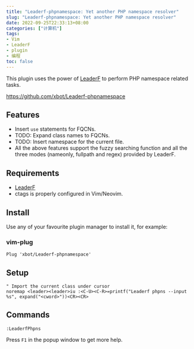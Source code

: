 ```yaml
---
title: "Leaderf-phpnamespace: Yet another PHP namespace resolver"
slug: "Leaderf-phpnamespace: Yet another PHP namespace resolver"
date: 2022-09-25T22:33:13+08:00
categories: ["计算机"]
tags:
- Vim
- LeaderF
- plugin
- 编程
toc: false
---
```


This plugin uses the power of [LeaderF](https://github.com/Yggdroot/LeaderF) to perform PHP namespace related tasks.

https://github.com/xbot/Leaderf-phpnamespace

## Features

- Insert `use` statements for FQCNs.
- TODO: Expand class names to FQCNs. 
- TODO: Insert namespace for the current file.
- All the above features support the fuzzy searching function and all the three modes (nameonly, fullpath and regex) provided by LeaderF.

## Requirements

- [LeaderF](https://github.com/Yggdroot/LeaderF)
- ctags is properly configured in Vim/Neovim.

## Install

Use any of your favourite plugin manager to install it, for example:

### vim-plug

```vim
Plug 'xbot/Leaderf-phpnamespace'
```

## Setup

```vim
" Import the current class under cursor
noremap <leader><leader>iu :<C-U><C-R>=printf("Leaderf phpns --input %s", expand("<cword>"))<CR><CR>
```

## Commands

```vim
:LeaderfPhpns
```

Press `F1` in the popup window to get more help.

